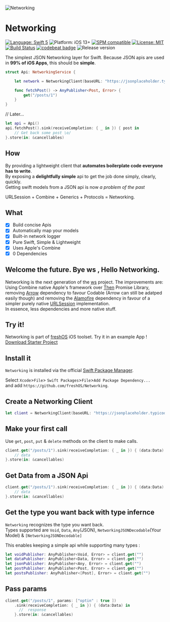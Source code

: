 ![Networking](https://raw.githubusercontent.com/freshOS/Networking/master/banner.png)

# Networking
[![Language: Swift 5](https://img.shields.io/badge/language-swift5-f48041.svg?style=flat)](https://developer.apple.com/swift)
![Platform: iOS 13+](https://img.shields.io/badge/platform-iOS%2013%2B-blue.svg?style=flat)
[![SPM compatible](https://img.shields.io/badge/SPM-compatible-4BC51D.svg?style=flat)](https://swift.org/package-manager/)
[![License: MIT](http://img.shields.io/badge/license-MIT-lightgrey.svg?style=flat)](https://github.com/freshOS/ws/blob/master/LICENSE)
[![Build Status](https://app.bitrise.io/app/a6d157138f9ee86d/status.svg?token=W7-x9K5U976xiFrI8XqcJw&branch=master)](https://app.bitrise.io/app/a6d157138f9ee86d)
[![codebeat badge](https://codebeat.co/badges/ae5feb24-529d-49fe-9e28-75dfa9e3c35d)](https://codebeat.co/projects/github-com-freshos-networking-master)
![Release version](https://img.shields.io/github/release/freshOS/Networking.svg)


The simplest JSON Networking layer for Swift.
Because JSON apis are used in **99% of iOS Apps**, this should be  **simple**.

```swift
struct Api: NetworkingService {

    let network = NetworkingClient(baseURL: "https://jsonplaceholder.typicode.com")

    func fetchPost() -> AnyPublisher<Post, Error> {
        get("/posts/1")
    }
}
```
// Later...
```swift
let api = Api()
api.fetchPost().sink(receiveCompletion: { _ in }) { post in
    // Get back some post \o/
}.store(in: &cancellables)
```

## How
By providing a lightweight client that **automates boilerplate code everyone has to write**.  
By exposing a **delightfully simple** api to get the job done simply, clearly, quickly.  
Getting swift models from a JSON api is now *a problem of the past*

URLSession + Combine + Generics + Protocols = Networking.

## What
- [x] Build concise Apis
- [x] Automatically map your models
- [x] Built-in network logger
- [x] Pure Swift, Simple & Lightweight
- [x] Uses Apple's Combine
- [x] 0 Dependencies

## Welcome the future. Bye ws , Hello Networking.
Networking is the next generation of the [ws](https://github.com/freshOS/ws) project.
The improvements are: Using Combine native Apple's framework over [Then](https://github.com/freshOS/Then) Promise Library, removing [Arrow](https://github.com/freshOS/Arrow) dependency to favour Codable (Arrow can still be adatped easily though) and removing the [Alamofire](https://github.com/Alamofire/Alamofire) dependency in favour of a simpler purely native [URLSession](https://developer.apple.com/documentation/foundation/urlsession) implementation.  
In essence, less dependencies and more native stuff.

## Try it!

Networking is part of [freshOS](https://freshos.github.io) iOS toolset. Try it in an example App ! <a class="github-button" href="https://github.com/freshOS/StarterProject/archive/master.zip" data-icon="octicon-cloud-download" data-style="mega" aria-label="Download freshOS/StarterProject on GitHub">Download Starter Project</a>

## Install it
`Networking` is installed via the official [Swift Package Manager](https://swift.org/package-manager/).  

Select `Xcode`>`File`> `Swift Packages`>`File`>`Add Package Dependency...`  
and add `https://github.com/freshOS/Networking`.

## Create a Networking Client

```swift
let client = NetworkingClient(baseURL: "https://jsonplaceholder.typicode.com")
```

## Make your first call
Use `get`, `post`, `put` & `delete` methods on the client to make calls.
```swift
client.get("/posts/1").sink(receiveCompletion: { _ in }) { (data:Data) in
    // data
}.store(in: &cancellables)
```


## Get Data from a JSON Api
```swift
client.get("/posts/1").sink(receiveCompletion: { _ in }) { (data:Data) in
    // data
}.store(in: &cancellables)
```

## Get the type you want back with type infernce
`Networking` recognizes the type you want back.  
Types supported are `Void`, `Data`, `Any`(JSON), `NetworkingJSONDecodable`(Your Model) & `[NetworkingJSONDecodable]`  

This enables keeping a simple api while supporting many types :
```swift
let voidPublisher: AnyPublisher<Void, Error> = client.get("")
let dataPublisher: AnyPublisher<Data, Error> = client.get("")
let jsonPublisher: AnyPublisher<Any, Error> = client.get("")
let postPublisher: AnyPublisher<Post, Error> = client.get("")
let postsPublisher: AnyPublisher<[Post], Error> = client.get("")
```

## Pass params
```swift
client.get("/posts/1", params: ["optin" : true ])
    .sink(receiveCompletion: { _ in }) { (data:Data) in
      //  response
    }.store(in: &cancellables)
```
